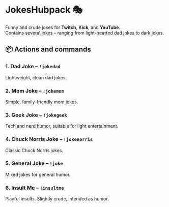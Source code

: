 # JokesHubpack 🎭

Funny and crude jokes for **Twitch**, **Kick**, and **YouTube**.  
Contains several jokes – ranging from light-hearted dad jokes to dark jokes.

## 📦 Actions and commands

### 1. Dad Joke – `!jokedad`
Lightweight, clean dad jokes.
### 2. Mom Joke – `!jokemom`
Simple, family-friendly mom jokes.  
### 3. Geek Joke – `!jokegeek`
Tech and nerd humor, suitable for light entertainment. 
### 4. Chuck Norris Joke – `!jokenorris`
Classic Chuck Norris jokes. 
### 5. General Joke – `!joke`
Mixed jokes for general humor.
### 6. Insult Me – `!insultme`
Playful insults. Slightly crude, intended as humor.
